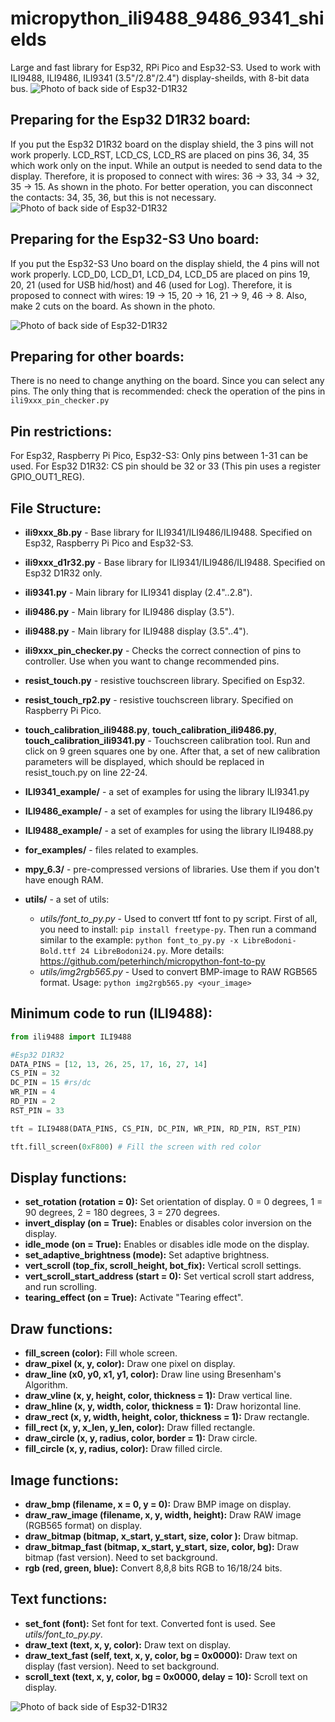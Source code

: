 # micropython_ili9488_9486_9341_shields
Large and fast library for Esp32, RPi Pico and Esp32-S3. Used to work with ILI9488, ILI9486, ILI9341 (3.5"/2.8"/2.4") display-sheilds, with 8-bit data bus.
![Photo of back side of Esp32-D1R32](/../main/photos/ili9xxx_shields.png)

## Preparing for the Esp32 D1R32 board:

If you put the Esp32 D1R32 board on the display shield, the 3 pins will not work properly.
LCD_RST, LCD_CS, LCD_RS are placed on pins 36, 34, 35 which work only on the input.
While an output is needed to send data to the display.
Therefore, it is proposed to connect with wires: 36 -> 33, 34 -> 32, 35 -> 15. As shown in the photo.
For better operation, you can disconnect the contacts: 34, 35, 36, but this is not necessary. 
![Photo of back side of Esp32-D1R32](/../main/photos/esp32-r1d32-back.png)

## Preparing for the Esp32-S3 Uno board:

If you put the Esp32-S3 Uno board on the display shield, the 4 pins will not work properly.
LCD_D0, LCD_D1, LCD_D4, LCD_D5 are placed on pins 19, 20, 21 (used for USB hid/host) and 46 (used for Log).
Therefore, it is proposed to connect with wires: 19 -> 15, 20 -> 16, 21 -> 9, 46 -> 8. Also, make 2 cuts on the board. As shown in the photo.

![Photo of back side of Esp32-D1R32](/../main/photos/esp32-s3-uno-back.png)

## Preparing for other boards:
There is no need to change anything on the board. Since you can select any pins. The only thing that is recommended: check the operation of the pins in `ili9xxx_pin_checker.py`

## Pin restrictions:

For Esp32, Raspberry Pi Pico, Esp32-S3: Only pins between 1-31 can be used.
For Esp32 D1R32: CS pin should be 32 or 33 (This pin uses a register GPIO_OUT1_REG).

## File Structure:

* **ili9xxx_8b.py** - Base library for ILI9341/ILI9486/ILI9488. Specified on Esp32, Raspberry Pi Pico and Esp32-S3.
* **ili9xxx_d1r32.py** - Base library for ILI9341/ILI9486/ILI9488. Specified on Esp32 D1R32 only.
* **ili9341.py** - Main library for ILI9341 display (2.4"..2.8"). 
* **ili9486.py** - Main library for ILI9486 display (3.5"). 
* **ili9488.py** - Main library for ILI9488 display (3.5"..4"). 

* **ili9xxx_pin_checker.py** - Checks the correct connection of pins to controller. Use when you want to change recommended pins.
* **resist_touch.py** - resistive touchscreen library. Specified on Esp32.
* **resist_touch_rp2.py** - resistive touchscreen library. Specified on Raspberry Pi Pico.

* **touch_calibration_ili9488.py**, **touch_calibration_ili9486.py**,  **touch_calibration_ili9341.py** - Touchscreen calibration tool. Run and click on 9 green squares one by one.
After that, a set of new calibration parameters will be displayed, which should be replaced in resist_touch.py on ​​line 22-24.

* **ILI9341_example/** - a set of examples for using the library ILI9341.py
* **ILI9486_example/** - a set of examples for using the library ILI9486.py
* **ILI9488_example/** - a set of examples for using the library ILI9488.py
* **for_examples/** - files related to examples.
* **mpy_6.3/** - pre-compressed versions of libraries. Use them if you don't have enough RAM.
* **utils/** - a set of utils:
  - *utils/font_to_py.py* - Used to convert ttf font to py script. First of all, you need to install: `pip install freetype-py`. Then run a command similar to the example:
`python font_to_py.py -x LibreBodoni-Bold.ttf 24 LibreBodoni24.py`. More details: https://github.com/peterhinch/micropython-font-to-py
  - *utils/img2rgb565.py* - Used to convert BMP-image to RAW RGB565 format. Usage: `python img2rgb565.py <your_image>`
  
## Minimum code to run (ILI9488):
```python
from ili9488 import ILI9488

#Esp32 D1R32
DATA_PINS = [12, 13, 26, 25, 17, 16, 27, 14]
CS_PIN = 32
DC_PIN = 15 #rs/dc
WR_PIN = 4
RD_PIN = 2
RST_PIN = 33

tft = ILI9488(DATA_PINS, CS_PIN, DC_PIN, WR_PIN, RD_PIN, RST_PIN)

tft.fill_screen(0xF800) # Fill the screen with red color
```
## Display functions:

* **set_rotation (rotation = 0):** Set orientation of display. 0 = 0 degrees, 1 = 90 degrees, 2 = 180 degrees, 3 = 270 degrees.
* **invert_display (on = True):** Enables or disables color inversion on the display.
* **idle_mode (on = True):** Enables or disables idle mode on the display.
* **set_adaptive_brightness (mode):** Set adaptive brightness.
* **vert_scroll (top_fix, scroll_height, bot_fix):** Vertical scroll settings.
* **vert_scroll_start_address (start = 0):** Set vertical scroll start address, and run scrolling.
* **tearing_effect (on = True):** Activate "Tearing effect".

## Draw functions:

* **fill_screen (color):** Fill whole screen.
* **draw_pixel (x, y, color):** Draw one pixel on display.
* **draw_line (x0, y0, x1, y1, color):** Draw line using Bresenham's Algorithm.
* **draw_vline (x, y, height, color, thickness = 1):** Draw vertical line.
* **draw_hline (x, y, width, color, thickness = 1):** Draw horizontal line.
* **draw_rect (x, y, width, height, color, thickness = 1):** Draw rectangle.
* **fill_rect (x, y, x_len, y_len, color):** Draw filled rectangle.
* **draw_circle (x, y, radius, color, border = 1):** Draw circle.
* **fill_circle (x, y, radius, color):** Draw filled circle.

## Image functions:

* **draw_bmp (filename, x = 0, y = 0):** Draw BMP image on display.
* **draw_raw_image (filename, x, y, width, height):** Draw RAW image (RGB565 format) on display.
* **draw_bitmap (bitmap, x_start, y_start, size, color ):** Draw bitmap.
* **draw_bitmap_fast (bitmap, x_start, y_start, size, color, bg):** Draw bitmap (fast version). Need to set background.
* **rgb (red, green, blue):** Convert 8,8,8 bits RGB to 16/18/24 bits.

## Text functions:

* **set_font (font):** Set font for text. Converted font is used. See *utils/font_to_py.py*.
* **draw_text (text, x, y, color):** Draw text on display.
* **draw_text_fast (self, text, x, y, color, bg = 0x0000):** Draw text on display (fast version). Need to set background.
* **scroll_text (text, x, y, color, bg = 0x0000, delay = 10):** Scroll text on display.

![Photo of back side of Esp32-D1R32](/../main/photos/ili9xxx_example.png)
